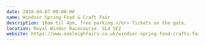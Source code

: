 ```yaml
---
date: 2018-04-07 00:00:00
name: Windsor Spring Food & Craft Fair
description: 10am til 4pm, free parking.</br> Tickets on the gate.
location: Royal Windor Racecourse. SL4 5EZ
website: https://www.oakleighfairs.co.uk/windsor-spring-food-crafts-fair-saturday-7-sunday-8-april-2018/
---
```


